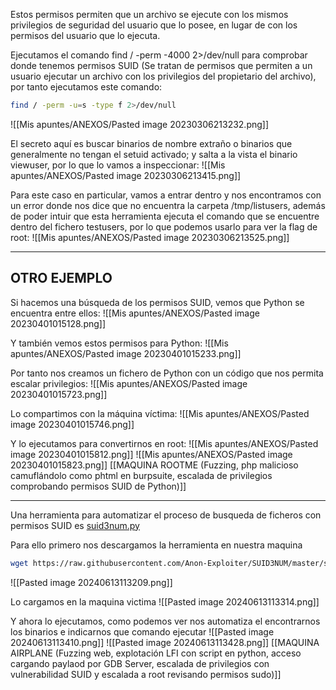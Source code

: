 Estos permisos permiten que un archivo se ejecute con los mismos privilegios de seguridad del usuario que lo posee, en lugar de con los permisos del usuario que lo ejecuta.

Ejecutamos el comando find / -perm -4000 2>/dev/null para comprobar donde tenemos permisos SUID (Se tratan de permisos que permiten a un usuario ejecutar un archivo con los privilegios del propietario del archivo), por tanto ejecutamos este comando:
```bash
find / -perm -u=s -type f 2>/dev/null
```
![[Mis apuntes/ANEXOS/Pasted image 20230306213232.png]]

El secreto aquí es buscar binarios de nombre extraño o binarios que generalmente no tengan el setuid activado; y salta a la vista el binario viewuser, por lo que lo vamos a inspeccionar:
![[Mis apuntes/ANEXOS/Pasted image 20230306213415.png]]

Para este caso en particular, vamos a entrar dentro y nos encontramos con un error donde nos dice que no encuentra la carpeta /tmp/listusers, además de poder intuir que esta herramienta ejecuta el comando que se encuentre dentro del fichero testusers, por lo que podemos usarlo para ver la flag de root:
![[Mis apuntes/ANEXOS/Pasted image 20230306213525.png]]

---------------------------------------------------------

## OTRO EJEMPLO 

Si hacemos una búsqueda de los permisos SUID, vemos que Python se encuentra entre ellos:
![[Mis apuntes/ANEXOS/Pasted image 20230401015128.png]]

Y también vemos estos permisos para Python:
![[Mis apuntes/ANEXOS/Pasted image 20230401015233.png]]

Por tanto nos creamos un fichero de Python con un código que nos permita escalar privilegios:
![[Mis apuntes/ANEXOS/Pasted image 20230401015723.png]]

Lo compartimos con la máquina víctima:
![[Mis apuntes/ANEXOS/Pasted image 20230401015746.png]]

Y lo ejecutamos para convertirnos en root:
![[Mis apuntes/ANEXOS/Pasted image 20230401015812.png]]
![[Mis apuntes/ANEXOS/Pasted image 20230401015823.png]]
[[MAQUINA ROOTME (Fuzzing, php malicioso camuflándolo como phtml en burpsuite, escalada de privilegios comprobando permisos SUID de Python)]]


------
Una herramienta para automatizar el proceso de busqueda de ficheros con permisos SUID es 
[suid3num.py](https://github.com/Anon-Exploiter/SUID3NUM)

Para ello primero nos descargamos la herramienta en nuestra maquina
```Bash
wget https://raw.githubusercontent.com/Anon-Exploiter/SUID3NUM/master/suid3num.py --no-check-certificate && chmod 777 suid3num.py
```
![[Pasted image 20240613113209.png]]

Lo cargamos en la maquina victima
![[Pasted image 20240613113314.png]]

Y ahora lo ejecutamos, como podemos ver nos automatiza el encontrarnos los binarios e indicarnos que comando ejecutar
![[Pasted image 20240613113410.png]]
![[Pasted image 20240613113428.png]]
[[MAQUINA AIRPLANE (Fuzzing web, explotación LFI con script en python,  acceso cargando paylaod por GDB Server, escalada de privilegios con vulnerabilidad SUID y escalada a root revisando permisos sudo)]]